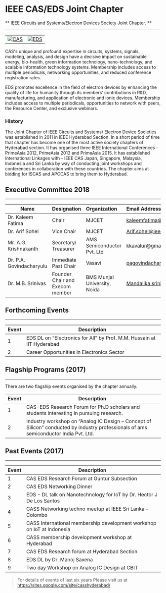 # IEEE CAS/EDS Joint Chapter

** IEEE Circuits and Systems/Electron Devices Society Joint Chapter. **

---

|                                                                   |                            |
|------------------------------------------------------------------:|:---------------------------|
|[![CAS](/media/chapters/cass-logo.png)](/chapters/cas-eds/cas-eds.md)|[![EDS](/media/chapters/eds-logo.png)](/chapters/cas-eds/cas-eds.md) |

CAS's unique and profound expertise in circuits, systems, signals, modeling, analysis, and design have a decisive impact on sustainable energy, bio-health, green information technology, nano-technology, and scalable information technology systems. Membership includes access to multiple periodicals, networking opportunities, and reduced conference registration rates.

EDS promotes excellence in the field of electron devices by enhancing the quality of life for humanity through its members’ contributions in R&D, manufacturing, and application of electronic and ionic devices. Membership includes access to multiple periodicals, opportunities to network with peers, the Resource Center, and exclusive webinars.  

### History

The Joint Chapter of IEEE Circuits and Systems/ Electron Device Societies was established in 2011 in IEEE Hyderabad Section. In a short period of time that chapter has become one of the most active society chapters of Hyderabad section. It has organised three IEEE International Conferences - PrimeAsia 2012, PrimeAsia 2013 and PrimeAsia 2015.  It has established International Linkages with - IEEE CAS Japan, Singapore, Malaysia, Indonesia and Sri Lanka by way of conducting joint workshops and conferences in collaboration with these countries. The chapter aims at bidding for ISCAS and APCCAS to bring them to Hyderabad.

## Executive Committee 2018

---

| Name                     | Designation                     | Organization                 | Email Address                     |
| -------------------------|:--------------------------------| :--------------------------- | :-------------------------------- |
| Dr. Kaleem Fatima        | Chair                           | MJCET                        | kaleemfatima@gmail.com            |
| Dr. Arif Sohel           | Vice Chair                      | MJCET                        | Arif.sohel@ieee.org               |
| Mr. A.G. Krishnakanth    | Secretary/ Treasurer            | AMS Semiconductor Pvt. Ltd   | kkavalur@gmail.com |
| Dr. P.A. Govindacharyulu | Immediate Past Chair            | Vasavi                       | pagovindacharyulu@yahoo.com       |
| Dr. M.B. Srinivas        | Founder Chair and Execom member | BMS Munjal University, Noida | Mandalika.srinivas@gmail.com      |

## Forthcoming Events

---

Event | Description     |
|-----|-----------------|
|1    | EDS DL on “Electronics for All” by Prof. M.M. Hussain at IIT Hyderabad |
|2    | Career Opportunities in Electronics Sector  |

## Flagship Programs (2017)

---

There are two flagship events organised by the chapter annually.

Event | Description     |
|-----|-----------------|
|1    | CAS-EDS Research Forum for Ph.D scholars and students interesting in pursuing research. |
|2    | Industry workshop on “Analog IC Design – Concept of Silicon” conducted by industry professionals of ams semiconductor India Pvt. Ltd. |

## Past Events (2017)

---

Event | Description     |
|-----|-----------------|
|1    | CAS EDS Research Forum at Guntur Subsection |
|2    | CAS EDS Networking Dinner |
|3    | EDS - DL talk on Nanotechnology for IoT by Dr. Hector J De Los Santos |
|4    | CASS Networking techno meetup at IEEE Sri Lanka – Colombo |
|5    | CASS International membership development workshop on IoT at Indonesia |
|6    | CASS membership development workshop at Hyderabad |
|7    | CAS EDS Research forum at Hyderabad Section |
|8    | EDS DL by Dr. Manoj Saxena |
|9    | Two day Workshop on Analog IC Design at CBIT |

> For details of events of last six years Please visit us at https://sites.google.com/site/casshyderabad/
